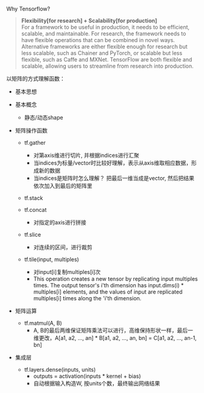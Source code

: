 Why Tensorflow?
> **Flexibility[for research] + Scalability[for production]**  
> For a framework to be useful in production, it needs to be efficient, scalable, and maintainable. For research, the framework needs to have flexible operations that can be combined in novel ways. Alternative frameworks are either flexible enough for research but less scalable, such as Chainer and PyTorch, or scalable but less flexible, such as Caffe and MXNet. TensorFlow are both flexible and scalable, allowing users to streamline from research into production.

以矩阵的方式理解函数：

- 基本思想

- 基本概念
    - 静态/动态shape
    
    
- 矩阵操作函数
    - tf.gather
        - 对第axis维进行切片, 并根据indices进行汇聚
        - 当indices为标量/vector时比较好理解，表示从axis维取相应数据，形成新的数据
        - 当indices是矩阵时怎么理解？ 把最后一维当成是vector, 然后把结果依次加入到最后的矩阵里
    - tf.stack
    - tf.concat
        - 对指定的axis进行拼接
    - tf.slice
        - 对连续的区间，进行裁剪
        
    - tf.tile(input, multiples)
        - 对input[i]复制multiples[i]次
        - This operation creates a new tensor by replicating input multiples times. The output tensor's i'th dimension has input.dims(i) * multiples[i] elements, and the values of input are replicated multiples[i] times along the 'i'th dimension. 

- 矩阵运算
    - tf.matmul(A, B)
        - A, B的最后两维保证矩阵乘法可以进行，高维保持形状一样，最后一维更改，A[a1, a2, ..., an] * B[a1, a2, ..., an, bn] = C[a1, a2, ..., an-1, bn]

- 集成层
    - tf.layers.dense(inputs, units)
        - outputs = activation(inputs * kernel + bias) 
        - 自动根据输入构造W, 按units个数，最终输出网络结果
        